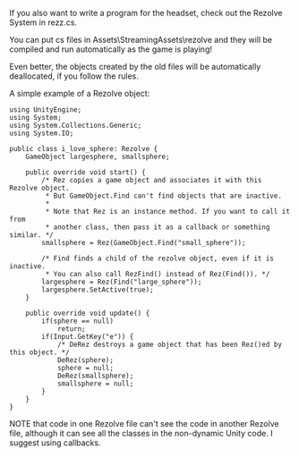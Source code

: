 If you also want to write a program for the headset, check out the Rezolve System in rezz.cs.

You can put cs files in Assets\StreamingAssets\rezolve and they will be compiled and run automatically as the game is playing!

Even better, the objects created by the old files will be automatically deallocated, if you follow the rules.

A simple example of a Rezolve object:

    using UnityEngine;
    using System;
    using System.Collections.Generic;
    using System.IO;

    public class i_love_sphere: Rezolve {
        GameObject largesphere, smallsphere;
        
        public override void start() {
            /* Rez copies a game object and associates it with this Rezolve object.
             * But GameObject.Find can't find objects that are inactive.
             *
             * Note that Rez is an instance method. If you want to call it from
             * another class, then pass it as a callback or something similar. */
            smallsphere = Rez(GameObject.Find("small_sphere"));
            
            /* Find finds a child of the rezolve object, even if it is inactive.
             * You can also call RezFind() instead of Rez(Find()). */
            largesphere = Rez(Find("large_sphere"));
            largesphere.SetActive(true);
        }

        public override void update() {
            if(sphere == null)
                return;
            if(Input.GetKey("e")) {
                /* DeRez destroys a game object that has been Rez()ed by this object. */
                DeRez(sphere);
                sphere = null;
                DeRez(smallsphere);
                smallsphere = null;
            }
        }
    }

NOTE that code in one Rezolve file can't see the code in another Rezolve file, although it can see all the classes in the non-dynamic Unity code. I suggest using callbacks.
